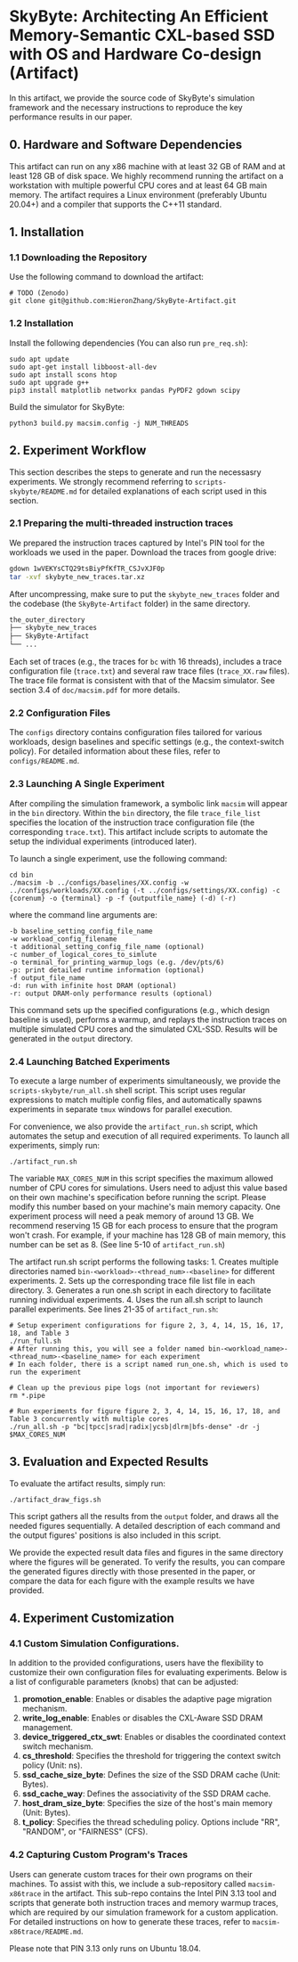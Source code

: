 # SkyByte: Architecting An Efficient Memory-Semantic CXL-based SSD with OS and Hardware Co-design  (Artifact)

In this artifact, we provide the source code of SkyByte's simulation framework and the necessary instructions to reproduce the key performance results in our paper.


## 0. Hardware and Software Dependencies

This artifact can run on any x86 machine with at least 32 GB of RAM and at least 128 GB of disk space. We highly recommend running the artifact on a workstation with multiple powerful CPU cores and at least 64 GB main memory. The artifact requires a Linux environment (preferably Ubuntu 20.04+) and a compiler that supports the C++11 standard.


## 1. Installation

### 1.1 Downloading the Repository

Use the following command to download the artifact:
```
# TODO (Zenodo)
git clone git@github.com:HieronZhang/SkyByte-Artifact.git
```

### 1.2 Installation

Install the following dependencies (You can also run `pre_req.sh`):
```
sudo apt update
sudo apt-get install libboost-all-dev
sudo apt install scons htop
sudo apt upgrade g++
pip3 install matplotlib networkx pandas PyPDF2 gdown scipy
```

Build the simulator for SkyByte:
```
python3 build.py macsim.config -j NUM_THREADS
```

## 2. Experiment Workflow
This section describes the steps to generate and run the necessasry experiments. We strongly recommend referring to `scripts-skybyte/README.md` for detailed explanations of each script used in this section.


### 2.1 Preparing the multi-threaded instruction traces

We prepared the instruction traces captured by Intel's PIN tool for the workloads we used in the paper. Download the traces from google drive:

```bash
gdown 1wVEKYsCTQ29tsBiyPfKfTR_CSJvXJF0p
tar -xvf skybyte_new_traces.tar.xz 
```


After uncompressing, make sure to put the ``skybyte_new_traces`` folder and the codebase (the ``SkyByte-Artifact`` folder) in the same directory. 

```bash
the_outer_directory
├── skybyte_new_traces
├── SkyByte-Artifact
└── ...
```

Each set of traces (e.g., the traces for `bc` with 16 threads), includes a trace configuration file (`trace.txt`) and several raw trace files (`trace_XX.raw` files). The trace file format is consistent with that of the Macsim simulator. See section 3.4 of `doc/macsim.pdf` for more details. 

### 2.2 Configuration Files

The ``configs`` directory contains configuration files tailored for various workloads, design baselines and specific settings (e.g., the context-switch policy). For detailed information about
these files, refer to ``configs/README.md``.

### 2.3 Launching A Single Experiment

After compiling the simulation framework, a symbolic link ``macsim`` will appear in the ``bin`` directory. Within the ``bin`` directory, the file ``trace_file_list`` specifies the location of the instruction trace configuration file (the corresponding `trace.txt`). This artifact include scripts to automate the setup the individual experiments (introduced later).

To launch a single experiment, use the following command:

```
cd bin
./macsim -b ../configs/baselines/XX.config -w ../configs/workloads/XX.config (-t ../configs/settings/XX.config) -c {corenum} -o {terminal} -p -f {outputfile_name} (-d) (-r)
```

where the command line arguments are:
```
-b baseline_setting_config_file_name
-w workload_config_filename
-t additional_setting_config_file_name (optional)
-c number_of_logical_cores_to_simlute
-o terminal_for_printing_warmup_logs (e.g. /dev/pts/6)
-p: print detailed runtime information (optional)
-f output_file_name
-d: run with infinite host DRAM (optional)
-r: output DRAM-only performance results (optional)
```

This command sets up the specified configurations (e.g., which design baseline is used), performs a warmup, and replays the instruction traces on multiple simulated CPU cores and the simulated CXL-SSD. Results will be generated in the `output` directory. 


### 2.4 Launching Batched Experiments

To execute a large number of experiments simultaneously, we provide the `scripts-skybyte/run_all.sh` shell script. This script uses regular expressions to match multiple config files, and automatically spawns experiments in separate ``tmux`` windows for parallel execution. 


For convenience, we also provide the ``artifact_run.sh`` script, which automates the setup and execution of all required experiments. To launch all experiments, simply run:
```
./artifact_run.sh
```

The variable `MAX_CORES_NUM` in this script specifies the maximum allowed number of CPU cores for simulations. Users need to adjust this value based on their own machine's specification before running the script. Please modify this number based on your machine's main memory capacity. One experiment process will need a peak memory of around 13 GB. We recommend reserving 15 GB for each process to ensure that the program won't crash. For example, if your machine has 128 GB of main memory, this number can be set as 8. (See line 5-10 of ``artifact_run.sh``)

The artifact run.sh script performs the following tasks: 1. Creates multiple directories named
``bin-<workload>-<thread_num>-<baseline>`` for different experiments. 2. Sets up the corresponding
trace file list file in each directory. 3. Generates a run one.sh script in each directory to facilitate running individual experiments. 4. Uses the run all.sh script to launch parallel experiments. See lines 21-35 of ``artifact_run.sh``:

```
# Setup experiment configurations for figure 2, 3, 4, 14, 15, 16, 17, 18, and Table 3
./run_full.sh
# After running this, you will see a folder named bin-<workload_name>-<thread_num>-<baseline_name> for each experiment
# In each folder, there is a script named run_one.sh, which is used to run the experiment

# Clean up the previous pipe logs (not important for reviewers)
rm *.pipe

# Run experiments for figure figure 2, 3, 4, 14, 15, 16, 17, 18, and Table 3 concurrently with multiple cores
./run_all.sh -p "bc|tpcc|srad|radix|ycsb|dlrm|bfs-dense" -dr -j $MAX_CORES_NUM
```


## 3. Evaluation and Expected Results

To evaluate the artifact results, simply run:
```
./artifact_draw_figs.sh
```

This script gathers all the results from the `output` folder, and draws all the needed figures sequentially. A detailed description of each command and the output figures' positions is also included in this script.

We provide the expected result data files and figures in the same directory where the figures will be generated. To verify the results, you can compare the generated figures directly with those presented in the paper, or compare the data for each figure with the example results we have provided.



## 4. Experiment Customization

### 4.1 Custom Simulation Configurations. 

In addition to the provided configurations, users have the flexibility to customize their own configuration files for evaluating experiments. Below is a list of configurable parameters (knobs) that can be adjusted:

1. **promotion_enable**: Enables or disables the adaptive page migration mechanism.
2. **write_log_enable**: Enables or disables the CXL-Aware SSD DRAM management.
3. **device_triggered_ctx_swt**: Enables or disables the coordinated context switch mechanism.
4. **cs_threshold**: Specifies the threshold for triggering the context switch policy (Unit: ns).
5. **ssd_cache_size_byte**: Defines the size of the SSD DRAM cache (Unit: Bytes).
6. **ssd_cache_way**: Defines the associativity of the SSD DRAM cache.
7. **host_dram_size_byte**: Specifies the size of the host's main memory (Unit: Bytes).
8. **t_policy**: Specifies the thread scheduling policy. Options include "RR", "RANDOM", or "FAIRNESS" (CFS).


### 4.2 Capturing Custom Program's Traces

Users can generate custom traces for their own programs on their machines. To assist with this, we include a sub-repository called ``macsim-x86trace`` in the artifact. This sub-repo contains the Intel PIN 3.13 tool and scripts that generate both instruction traces and memory warmup traces, which are required by our simulation framework for a custom application. For detailed instructions on how to generate these traces, refer to ``macsim-x86trace/README.md``.

Please note that PIN 3.13 only runs on Ubuntu 18.04.

